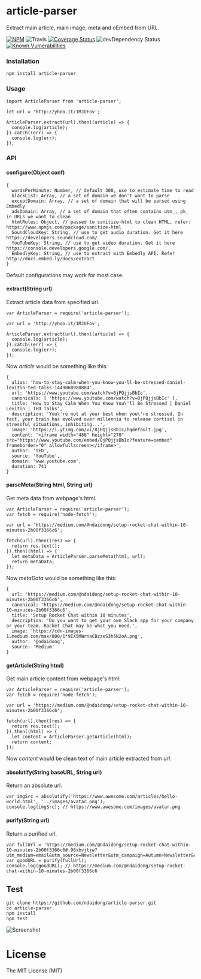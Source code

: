 # article-parser
Extract main article, main image, meta and oEmbed from URL.

[![NPM](https://badge.fury.io/js/article-parser.svg)](https://badge.fury.io/js/article-parser)
![Travis](https://travis-ci.org/ndaidong/article-parser.svg?branch=master)
[![Coverage Status](https://coveralls.io/repos/github/ndaidong/article-parser/badge.svg?branch=master)](https://coveralls.io/github/ndaidong/article-parser?branch=master)
![devDependency Status](https://david-dm.org/ndaidong/article-parser.svg)
[![Known Vulnerabilities](https://snyk.io/test/npm/article-parser/badge.svg)](https://snyk.io/test/npm/article-parser)

### Installation

```
npm install article-parser
```

### Usage

```
import ArticleParser from 'article-parser';

let url = 'http://yhoo.it/1MJUFov';

ArticleParser.extract(url).then((article) => {
  console.log(article);
}).catch((err) => {
  console.log(err);
});
```

### API


#### configure(Object conf)

```
{
  wordsPerMinute: Number, // default 300, use to estimate time to read
  blackList: Array, // a set of domain we don't want to parse
  exceptDomain: Array, // a set of domain that will be parsed using Embedly
  adsDomain: Array, // a set of domain that often contains utm_, pk_ in URLs we want to clean
  htmlRules: Object, // passed to sanitize-html to clean HTML, refer: https://www.npmjs.com/package/sanitize-html
  SoundCloudKey: String, // use to get audio duration. Get it here https://developers.soundcloud.com/
  YouTubeKey: String, // use to get video duration. Get it here https://console.developers.google.com/,
  EmbedlyKey: String, // use to extract with Embedly API. Refer http://docs.embed.ly/docs/extract
}
```

Default configurations may work for most case.


#### extract(String url)

Extract article data from specified url.

```
var ArticleParser = require('article-parser');

var url = 'http://yhoo.it/1MJUFov';

ArticleParser.extract(url).then((article) => {
  console.log(article);
}).catch((err) => {
  console.log(err);
});
```

Now *article* would be something like this:

```
{
  alias: 'how-to-stay-calm-when-you-know-you-ll-be-stressed-daniel-levitin-ted-talks-1449068980884',
  url: 'https://www.youtube.com/watch?v=8jPQjjsBbIc',
  canonicals: [ 'https://www.youtube.com/watch?v=8jPQjjsBbIc' ],
  title: 'How to Stay Calm When You Know You\'ll Be Stressed | Daniel Levitin | TED Talks',
  description: 'You\'re not at your best when you\'re stressed. In fact, your brain has evolved over millennia to release cortisol in stressful situations, inhibiting...',
  image: 'https://i.ytimg.com/vi/8jPQjjsBbIc/hqdefault.jpg',
  content: '<iframe width="480" height="270" src="https://www.youtube.com/embed/8jPQjjsBbIc?feature=oembed" frameborder="0" allowfullscreen></iframe>',
  author: 'TED',
  source: 'YouTube',
  domain: 'www.youtube.com',
  duration: 741
}

```


#### parseMeta(String html, String url)

Get meta data from webpage's html.

```
var ArticleParser = require('article-parser');
var fetch = require('node-fetch');

var url = 'https://medium.com/@ndaidong/setup-rocket-chat-within-10-minutes-2b00f3366c6';

fetch(url).then((res) => {
  return res.text();
}).then((html) => {
  let metaData = ArticleParser.parseMeta(html, url);
  return metaData;
});
```

Now *metaData* would be something like this:

```
{
  url: 'https://medium.com/@ndaidong/setup-rocket-chat-within-10-minutes-2b00f3366c6',
  canonical: 'https://medium.com/@ndaidong/setup-rocket-chat-within-10-minutes-2b00f3366c6',
  title: 'Setup Rocket Chat within 10 minutes',
  description: 'Do you want to get your own Slack app for your company or your team. Rocket Chat may be what you need.',
  image: 'https://cdn-images-1.medium.com/max/800/1*9IX5MWrnaCBzzeS3h5N2oA.png',
  author: '@ndaidong',
  source: 'Medium'
}
```


#### getArticle(String html)

Get main article content from webpage's html:

```
var ArticleParser = require('article-parser');
var fetch = require('node-fetch');

var url = 'https://medium.com/@ndaidong/setup-rocket-chat-within-10-minutes-2b00f3366c6';

fetch(url).then((res) => {
  return res.text();
}).then((html) => {
  let content = ArticleParser.getArticle(html);
  return content;
});
```

Now *content* would be clean text of main article extracted from *url*.

#### absolutify(String baseURL, String url)

Return an absolute url.

```
var imgSrc = absolutify('https://www.awesome.com/articles/hello-world.html', '../images/avatar.png');
console.log(imgSrc); // https://www.awesome.com/images/avatar.png
```


#### purify(String url)

Return a purified url.

```
var fullUrl = 'https://medium.com/@ndaidong/setup-rocket-chat-within-10-minutes-2b00f3366c6#.98xbvjtjw?utm_medium=email&utm_source=Newsletter&utm_campaign=Autumn+Newsletter&utm_content=logo+link'
var goodURL = purify(fullUrl);
console.log(goodURL); // https://medium.com/@ndaidong/setup-rocket-chat-within-10-minutes-2b00f3366c6
```

## Test

```
git clone https://github.com/ndaidong/article-parser.git
cd article-parser
npm install
npm test
```

![Screenshot](http://i.imgur.com/24M0QUq.png)



# License

The MIT License (MIT)
